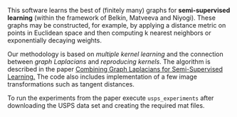 This software learns the best of (finitely many) graphs for **semi-supervised learning** (within the framework of Belkin, Matveeva and Niyogi). These graphs may be constructed, for example, by applying a distance metric on points in Euclidean space and then computing k nearest neighbors or exponentially decaying weights. 

Our methodology is based on *multiple kernel learning* and the connection between *graph Laplacians* and *reproducing kernels*. 
The algorithm is described in the paper [Combining Graph Laplacians for Semi-Supervised Learning.](http://papers.nips.cc/paper/2938-combining-graph-laplacians-for-semi-supervised-learning.pdf)
The code also includes implementation of a few image transformations such as tangent distances.

To run the experiments from the paper execute `usps_experiments`
after downloading the USPS data set and creating the required mat files. 

